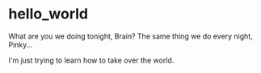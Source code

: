 # hello_world
What are you we doing tonight, Brain? The same thing we do every night, Pinky...

I'm just trying to learn how to take over the world.
